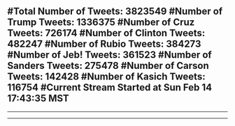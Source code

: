 #Total Number of Tweets: 3823549 
#Number of Trump Tweets: 1336375
#Number of Cruz Tweets: 726174
#Number of Clinton Tweets: 482247
#Number of Rubio Tweets: 384273
#Number of Jeb! Tweets: 361523
#Number of Sanders Tweets: 275478
#Number of Carson Tweets: 142428
#Number of Kasich Tweets: 116754
#Current Stream Started at Sun Feb 14 17:43:35 MST
---
---
---
